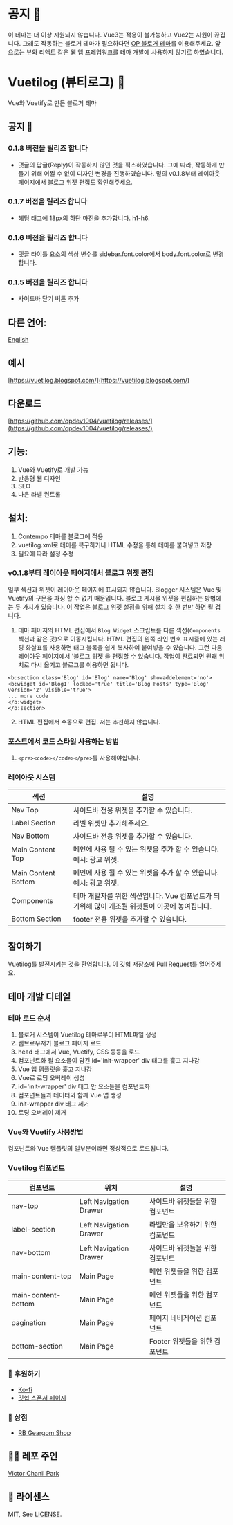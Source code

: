 # 공지 📢
이 테마는 더 이상 지원되지 않습니다. Vue3는 적용이 불가능하고 Vue2는 지원이 끊깁니다. 그래도 작동하는 블로거 테마가 필요하다면 [OP 블로거 테마](https://github.com/opdev1004/op-blogger-themes/blob/master/lang/ko/README.md)를 이용해주세요. 앞으로는 뷰와 리액트 같은 웹 앱 프레임워크를 테마 개발에 사용하지 않기로 하였습니다.

# Vuetilog (뷰티로그) 🥇

Vue와 Vuetify로 만든 블로거 테마

## 공지 📢

### 0.1.8 버전을 릴리즈 합니다

- 댓글의 답글(Reply)이 작동하지 않던 것을 픽스하였습니다. 그에 따라, 작동하게 만들기 위해 어쩔 수 없이 디자인 변경을 진행하였습니다. 밑의 v0.1.8부터 레이아웃 페이지에서 블로그 위젯 편집도 확인해주세요.

### 0.1.7 버전을 릴리즈 합니다

- 헤딩 태그에 18px의 하단 마진을 추가합니다. h1-h6.

### 0.1.6 버전을 릴리즈 합니다

- 댓글 타이틀 요소의 색상 변수를 sidebar.font.color에서 body.font.color로 변경합니다.

### 0.1.5 버전을 릴리즈 합니다

- 사이드바 닫기 버튼 추가

## 다른 언어:

[English](https://github.com/opdev1004/vuetilog)

## 예시

[https://vuetilog.blogspot.com/](https://vuetilog.blogspot.com/)

## 다운로드

[https://github.com/opdev1004/vuetilog/releases/](https://github.com/opdev1004/vuetilog/releases/)

## 기능:

1. Vue와 Vuetify로 개발 가능
2. 반응형 웹 디자인
3. SEO
4. 나은 라벨 컨트롤

## 설치:

1. Contempo 테마를 블로그에 적용
2. vuetilog.xml로 테마를 복구하거나 HTML 수정을 통해 테마를 붙여넣고 저장
3. 필요에 따라 설정 수정

### v0.1.8부터 레이아웃 페이지에서 블로그 위젯 편집

일부 섹션과 위젯이 레이아웃 페이지에 표시되지 않습니다. Blogger 시스템은 Vue 및 Vuetify의 구문을 파싱 할 수 없기 때문입니다. 블로그 게시물 위젯을 편집하는 방법에는 두 가지가 있습니다. 이 작업은 블로그 위젯 설정을 위해 설치 후 한 번만 하면 될 겁니다.

1. 테마 페이지의 HTML 편집에서 `Blog Widget` 스크립트를 다른 섹션(`Components` 섹션과 같은 곳)으로 이동시킵니다. HTML 편집의 왼쪽 라인 번호 표시줄에 있는 래핑 화살표를 사용하면 태그 블록을 쉽게 복사하여 붙여넣을 수 있습니다. 그런 다음 레이아웃 페이지에서 '블로그 위젯'을 편집할 수 있습니다. 작업이 완료되면 원래 위치로 다시 옮기고 블로그를 이용하면 됩니다.

```
<b:section class='Blog' id='Blog' name='Blog' showaddelement='no'>
<b:widget id='Blog1' locked='true' title='Blog Posts' type='Blog' version='2' visible='true'>
... more code
</b:widget>
</b:section>
```

2. HTML 편집에서 수동으로 편집. 저는 추천하지 않습니다.

### 포스트에서 코드 스타일 사용하는 방법

1. `<pre><code></code></pre>`를 사용해야합니다.

### 레이아웃 시스템

| 섹션                | 설명                                                                                           |
| ------------------- | ---------------------------------------------------------------------------------------------- |
| Nav Top             | 사이드바 전용 위젯을 추가할 수 있습니다.                                                       |
| Label Section       | 라벨 위젯만 추가해주세요.                                                                      |
| Nav Bottom          | 사이드바 전용 위젯을 추가할 수 있습니다.                                                       |
| Main Content Top    | 메인에 사용 될 수 있는 위젯을 추가 할 수 있습니다. 예시: 광고 위젯.                            |
| Main Content Bottom | 메인에 사용 될 수 있는 위젯을 추가 할 수 있습니다. 예시: 광고 위젯.                            |
| Components          | 테마 개발자를 위한 섹션입니다. Vue 컴포넌트가 되기위해 많이 개조될 위젯들이 이곳에 놓여집니다. |
| Bottom Section      | footer 전용 위젯을 추가할 수 있습니다.                                                         |

## 참여하기

Vuetilog를 발전시키는 것을 환영합니다.
이 깃헙 저장소에 Pull Request를 열어주세요.

## 테마 개발 디테일

### 테마 로드 순서

1. 블로거 시스템이 Vuetilog 테마로부터 HTML파일 생성
2. 웹브로우저가 블로그 페이지 로드
3. head 태그에서 Vue, Vuetify, CSS 등등을 로드
4. 컴포넌트화 될 요소들이 담긴 id='init-wrapper' div 태그를 훑고 지나감
5. Vue 앱 템플릿을 훑고 지나감
6. Vue로 로딩 오버레이 생성
7. id='init-wrapper' div 태그 안 요소들을 컴포넌트화
8. 컴포넌트들과 데이터와 함께 Vue 앱 생성
9. init-wrapper div 태그 제거
10. 로딩 오버레이 제거

### Vue와 Vuetify 사용방법

컴포넌트와 Vue 템플릿의 일부분이라면 정상적으로 로드됩니다.

### Vuetilog 컴포넌트

| 컴포넌트            | 위치                   | 설명                            |
| ------------------- | ---------------------- | ------------------------------- |
| nav-top             | Left Navigation Drawer | 사이드바 위젯들을 위한 컴포넌트 |
| label-section       | Left Navigation Drawer | 라벨만을 보유하기 위한 컴포넌트 |
| nav-bottom          | Left Navigation Drawer | 사이드바 위젯들을 위한 컴포넌트 |
| main-content-top    | Main Page              | 메인 위젯들을 위한 컴포넌트     |
| main-content-bottom | Main Page              | 메인 위젯들을 위한 컴포넌트     |
| pagination          | Main Page              | 페이지 네비게이션 컴포넌트      |
| bottom-section      | Main Page              | Footer 위젯들을 위한 컴포넌트   |

### 👼 후원하기

- [Ko-fi](https://ko-fi.com/opdev1004)
- [깃헙 스폰서 페이지](https://github.com/sponsors/opdev1004)

### 🎁 상점

- [RB Geargom Shop](https://www.redbubble.com/people/Geargom/shop)

## 👨‍💻 레포 주인

[Victor Chanil Park](https://github.com/opdev1004)

## 💯 라이센스

MIT, See [LICENSE](./LICENSE).
